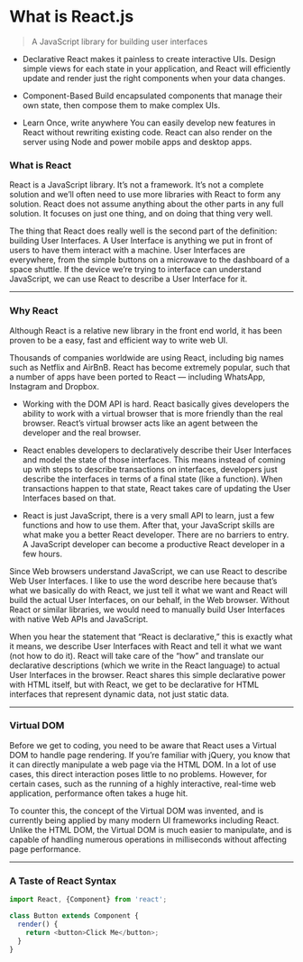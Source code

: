 # What is React.js

> A JavaScript library for building user interfaces

* Declarative
  React makes it painless to create interactive UIs. Design simple views for each state in your application, and React will efficiently update and render just the right components when your data changes.

* Component-Based
  Build encapsulated components that manage their own state, then compose them to make complex UIs.

* Learn Once, write anywhere
  You can easily develop new features in React without rewriting existing code. React can also render on the server using Node and power mobile apps and desktop apps.

### What is React

React is a JavaScript library. It’s not a framework. It’s not a complete solution and we’ll often need to use more libraries with React to form any solution. React does not assume anything about the other parts in any full solution. It focuses on just one thing, and on doing that thing very well.

The thing that React does really well is the second part of the definition: building User Interfaces. A User Interface is anything we put in front of users to have them interact with a machine. User Interfaces are everywhere, from the simple buttons on a microwave to the dashboard of a space shuttle. If the device we’re trying to interface can understand JavaScript, we can use React to describe a User Interface for it.

---

### Why React

Although React is a relative new library in the front end world, it has been proven to be a easy, fast and efficient way to write web UI.

Thousands of companies worldwide are using React, including big names such as Netflix and AirBnB. React has become extremely popular, such that a number of apps have been ported to React — including WhatsApp, Instagram and Dropbox.

* Working with the DOM API is hard. React basically gives developers the ability to work with a virtual browser that is more friendly than the real browser. React’s virtual browser acts like an agent between the developer and the real browser.

* React enables developers to declaratively describe their User Interfaces and model the state of those interfaces. This means instead of coming up with steps to describe transactions on interfaces, developers just describe the interfaces in terms of a final state (like a function). When transactions happen to that state, React takes care of updating the User Interfaces based on that.

* React is just JavaScript, there is a very small API to learn, just a few functions and how to use them. After that, your JavaScript skills are what make you a better React developer. There are no barriers to entry. A JavaScript developer can become a productive React developer in a few hours.

Since Web browsers understand JavaScript, we can use React to describe Web User Interfaces. I like to use the word describe here because that’s what we basically do with React, we just tell it what we want and React will build the actual User Interfaces, on our behalf, in the Web browser. Without React or similar libraries, we would need to manually build User Interfaces with native Web APIs and JavaScript.

When you hear the statement that “React is declarative,” this is exactly what it means, we describe User Interfaces with React and tell it what we want (not how to do it). React will take care of the “how” and translate our declarative descriptions (which we write in the React language) to actual User Interfaces in the browser. React shares this simple declarative power with HTML itself, but with React, we get to be declarative for HTML interfaces that represent dynamic data, not just static data.

---

### Virtual DOM

Before we get to coding, you need to be aware that React uses a Virtual DOM to handle page rendering. If you’re familiar with jQuery, you know that it can directly manipulate a web page via the HTML DOM. In a lot of use cases, this direct interaction poses little to no problems. However, for certain cases, such as the running of a highly interactive, real-time web application, performance often takes a huge hit.

To counter this, the concept of the Virtual DOM was invented, and is currently being applied by many modern UI frameworks including React. Unlike the HTML DOM, the Virtual DOM is much easier to manipulate, and is capable of handling numerous operations in milliseconds without affecting page performance.

---

### A Taste of React Syntax

```js
import React, {Component} from 'react';

class Button extends Component {
  render() {
    return <button>Click Me</button>;
  }
}
```
